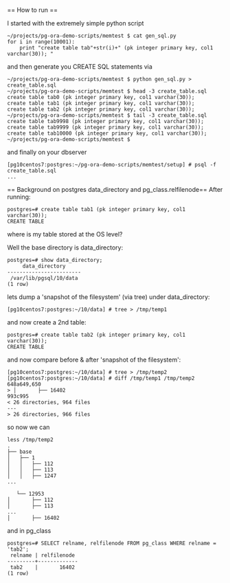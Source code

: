 == How to run ==

I started with the extremely simple python script
```
~/projects/pg-ora-demo-scripts/memtest $ cat gen_sql.py
for i in range(10001):
    print "create table tab"+str(i)+" (pk integer primary key, col1 varchar(30)); "
```

and then generate you CREATE SQL statements via
```
~/projects/pg-ora-demo-scripts/memtest $ python gen_sql.py > create_table.sql
~/projects/pg-ora-demo-scripts/memtest $ head -3 create_table.sql
create table tab0 (pk integer primary key, col1 varchar(30));
create table tab1 (pk integer primary key, col1 varchar(30));
create table tab2 (pk integer primary key, col1 varchar(30));
~/projects/pg-ora-demo-scripts/memtest $ tail -3 create_table.sql
create table tab9998 (pk integer primary key, col1 varchar(30));
create table tab9999 (pk integer primary key, col1 varchar(30));
create table tab10000 (pk integer primary key, col1 varchar(30));
~/projects/pg-ora-demo-scripts/memtest $
```

and finally on your dbserver 


```
[pg10centos7:postgres:~/pg-ora-demo-scripts/memtest/setup] # psql -f create_table.sql
...
```

== Background on postgres data_directory and pg_class.relfilenode==
After running:

```
postgres=# create table tab1 (pk integer primary key, col1 varchar(30));
CREATE TABLE

```

where is my table stored at the OS level?

Well the base directory is data_directory:

```
postgres=# show data_directory;
     data_directory
------------------------
 /var/lib/pgsql/10/data
(1 row)
```										

lets dump a 'snapshot of the filesystem' (via tree) under data_directory:

```
[pg10centos7:postgres:~/10/data] # tree > /tmp/temp1
```

and now create a 2nd table:
```
postgres=# create table tab2 (pk integer primary key, col1 varchar(30));
CREATE TABLE
```

and now compare before & after 'snapshot of the filesystem':

```
[pg10centos7:postgres:~/10/data] # tree > /tmp/temp2
[pg10centos7:postgres:~/10/data] # diff /tmp/temp1 /tmp/temp2
648a649,650
> │       ├── 16402
993c995
< 26 directories, 964 files
---
> 26 directories, 966 files
```

so now we can 

```
less /tmp/temp2
.
├── base
│   ├── 1
│   │   ├── 112
│   │   ├── 113
│   │   ├── 1247
...

   └── 12953
│       ├── 112
│       ├── 113
...
│       ├── 16402
```

and in pg_class

```
postgres=# SELECT relname, relfilenode FROM pg_class WHERE relname = 'tab2';
 relname | relfilenode
---------+-------------
 tab2    |       16402
(1 row)
````


